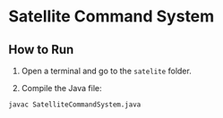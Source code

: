 # Satellite Command System

## How to Run

1. Open a terminal and go to the `satelite` folder.

2. Compile the Java file:
```bash
javac SatelliteCommandSystem.java
